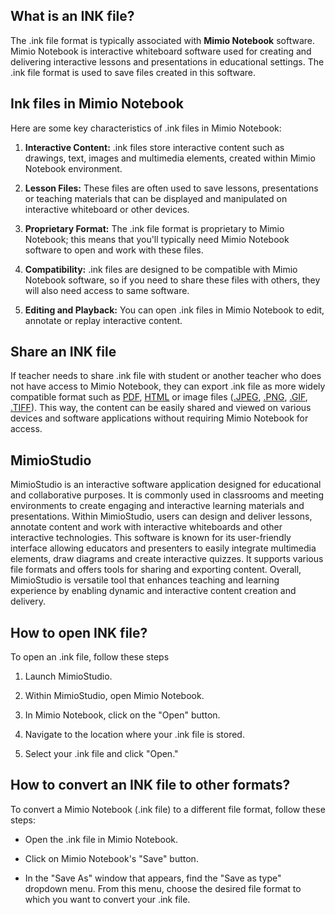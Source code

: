 ## What is an INK file?

The .ink file format is typically associated with **Mimio Notebook** software. Mimio Notebook is interactive whiteboard software used for creating and delivering interactive lessons and presentations in educational settings. The .ink file format is used to save files created in this software.

## Ink files in Mimio Notebook

Here are some key characteristics of .ink files in Mimio Notebook:

1.  **Interactive Content:** .ink files store interactive content such as drawings, text, images and multimedia elements, created within Mimio Notebook environment.
    
2.  **Lesson Files:** These files are often used to save lessons, presentations or teaching materials that can be displayed and manipulated on interactive whiteboard or other devices.
    
3.  **Proprietary Format:** The .ink file format is proprietary to Mimio Notebook; this means that you'll typically need Mimio Notebook software to open and work with these files.
    
4.  **Compatibility:** .ink files are designed to be compatible with Mimio Notebook software, so if you need to share these files with others, they will also need access to same software.
    
5.  **Editing and Playback:** You can open .ink files in Mimio Notebook to edit, annotate or replay interactive content.

## Share an INK file

If teacher needs to share .ink file with student or another teacher who does not have access to Mimio Notebook, they can export .ink file as more widely compatible format such as [PDF](/pdf/), [HTML](/web/html/) or image files ([.JPEG](/image/jpeg/), [.PNG](/image/png/), [.GIF](/image/gif/), [.TIFF](/image/tiff/)). This way, the content can be easily shared and viewed on various devices and software applications without requiring Mimio Notebook for access. 

## MimioStudio

MimioStudio is an interactive software application designed for educational and collaborative purposes. It is commonly used in classrooms and meeting environments to create engaging and interactive learning materials and presentations. Within MimioStudio, users can design and deliver lessons, annotate content and work with interactive whiteboards and other interactive technologies. This software is known for its user-friendly interface allowing educators and presenters to easily integrate multimedia elements, draw diagrams and create interactive quizzes. It supports various file formats and offers tools for sharing and exporting content. Overall, MimioStudio is versatile tool that enhances teaching and learning experience by enabling dynamic and interactive content creation and delivery.

## How to open INK file?

To open an .ink file, follow these steps

1.  Launch MimioStudio.
    
2.  Within MimioStudio, open Mimio Notebook.
    
3.  In Mimio Notebook, click on the "Open" button.
    
4.  Navigate to the location where your .ink file is stored.
    
5.  Select your .ink file and click "Open."

## How to convert an INK file to other formats?

To convert a Mimio Notebook (.ink file) to a different file format, follow these steps:

- Open the .ink file in Mimio Notebook.

- Click on Mimio Notebook's "Save" button.

- In the "Save As" window that appears, find the "Save as type" dropdown menu. From this menu, choose the desired file format to which you want to convert your .ink file.
